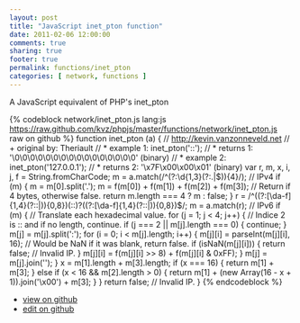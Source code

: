 ```yaml
---
layout: post
title: "JavaScript inet_pton function"
date: 2011-02-06 12:00:00
comments: true
sharing: true
footer: true
permalink: functions/inet_pton
categories: [ network, functions ]
---
```

A JavaScript equivalent of PHP's inet_pton
<!-- more -->
{% codeblock network/inet_pton.js lang:js https://raw.github.com/kvz/phpjs/master/functions/network/inet_pton.js raw on github %}
function inet_pton (a) {
    // http://kevin.vanzonneveld.net
    // +   original by: Theriault
    // *     example 1: inet_pton('::');
    // *     returns 1: '\0\0\0\0\0\0\0\0\0\0\0\0\0\0\0\0' (binary)
    // *     example 2: inet_pton('127.0.0.1');
    // *     returns 2: '\x7F\x00\x00\x01' (binary)
    var r, m, x, i, j, f = String.fromCharCode;
    m = a.match(/^(?:\d{1,3}(?:\.|$)){4}/); // IPv4
    if (m) {
        m = m[0].split('.');
        m = f(m[0]) + f(m[1]) + f(m[2]) + f(m[3]);
        // Return if 4 bytes, otherwise false.
        return m.length === 4 ? m : false;
    }
    r = /^((?:[\da-f]{1,4}(?::|)){0,8})(::)?((?:[\da-f]{1,4}(?::|)){0,8})$/;
    m = a.match(r); // IPv6
    if (m) {
        // Translate each hexadecimal value.
        for (j = 1; j < 4; j++) {
            // Indice 2 is :: and if no length, continue.
            if (j === 2 || m[j].length === 0) {
                continue;
            }
            m[j] = m[j].split(':');
            for (i = 0; i < m[j].length; i++) {
                m[j][i] = parseInt(m[j][i], 16);
                // Would be NaN if it was blank, return false.
                if (isNaN(m[j][i])) {
                    return false; // Invalid IP.
                }
                m[j][i] = f(m[j][i] >> 8) + f(m[j][i] & 0xFF);
            }
            m[j] = m[j].join('');
        }
        x = m[1].length + m[3].length;
        if (x === 16) {
            return m[1] + m[3];
        } else if (x < 16 && m[2].length > 0) {
            return m[1] + (new Array(16 - x + 1)).join('\x00') + m[3];
        }
    }
    return false; // Invalid IP.
}
{% endcodeblock %}
<ul>
 <li><a href="https://github.com/kvz/phpjs/blob/master/functions/network/inet_pton.js">view on github</a></li>
 <li><a href="https://github.com/kvz/phpjs/edit/master/functions/network/inet_pton.js">edit on github</a></li>
</ul>
